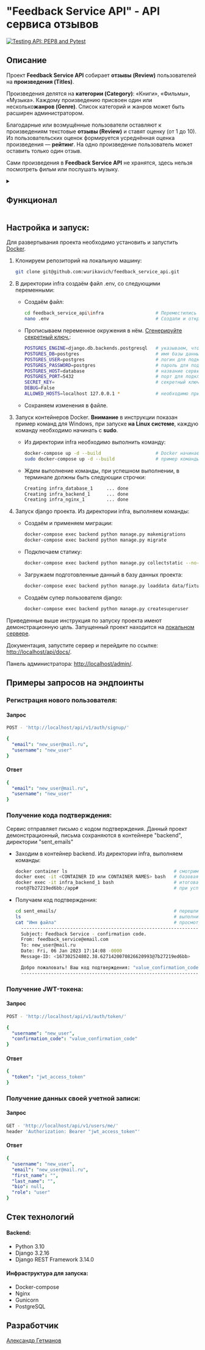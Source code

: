 # "Feedback Service API" - API сервиса отзывов
[![Testing API: PEP8 and Pytest](https://github.com/wurikavich/feedback_service_api/actions/workflows/test.yml/badge.svg?branch=main)](https://github.com/wurikavich/feedback_service_api/actions/workflows/test.yml)

## Описание
Проект **Feedback Service API** собирает **отзывы (Review)** пользователей на
**произведения (Titles)**.

Произведения делятся на **категории (Category)**: «Книги», «Фильмы», «Музыка».
Каждому произведению присвоен один или несколько**жанров (Genre)**.
Список категорий и жанров может быть расширен администратором.

Благодарные или возмущённые пользователи оставляют к произведениям текстовые
**отзывы (Review)** и ставят оценку (от 1 до 10). Из пользовательских оценок
формируется усреднённая оценка произведения — **рейтинг**. На одно произведение
пользователь может оставить только один отзыв.

Сами произведения в **Feedback Service API** не хранятся, здесь нельзя
посмотреть фильм или послушать музыку.

<details>
<summary><h2>Функционал</h2></summary>

### Пользователи:
- Каждый пользователь имеет свою роль:
    - Анонимный пользователь
    - Аутентифицированный пользователь `(user)`
    - Модератор `(moderator) `
    - Администратор `(admin)`
- Получение данных своей учетной записи
- Получение данных пользователя
- Получение списка всех пользователей
- Регистрация нового пользователя
- Изменение данных своей учетной записи
- Изменение данных пользователя
- Получение токена авторизации
- Удаление пользователя

### Произведения:
- Получение информации о произведении
- Получить список всех публикаций
- Добавление произведения
- Частичное обновление информации о произведении
- Удаление произведения

### Категории:
- Получение списка всех категорий
- Добавление новой категории
- Удаление категории

### Жанры:
- Получение списка всех категорий
- Добавление жанра
- Удаление жанра

### Отзывы:
- Получение отзыва
- Получение списка всех отзывов к произведению
- Добавление нового отзыва
- Частичное обновление отзыва
- Удаление отзыва

### Комментарии:
- Получение комментария к отзыву
- Получение списка всех комментариев к отзыву
- Добавление комментария к отзыву
- Частичное обновление комментария к отзыву
- Удаление комментария к отзыву

</details>

## Настройка и запуск:
Для развертывания проекта необходимо установить и запустить [Docker](https://www.docker.com/products/docker-desktop/).

1. Клонируем репозиторий на локальную машину:
   ```bash
   git clone git@github.com:wurikavich/feedback_service_api.git
   ```

2. В директории infra создаём файл .env, со следующими переменными:
    - Создаём файл:
       ```bash
       cd feedback_service_api\infra                   # Переместились в директорию infra
       nano .env                                       # Создали и открыли файл .env
       ```
    - Прописываем переменное окружения в нём. [Сгенерируйте секретный ключ.](https://djecrety.ir/):
       ```bash
       POSTGRES_ENGINE=django.db.backends.postgresql   # указываем, что работаем с postgresql
       POSTGRES_DB=postgres                            # имя базы данных (можете изменить)
       POSTGRES_USER=postgres                          # логин для подключения к базе данных (можете изменить)
       POSTGRES_PASSWORD=postgres                      # пароль для подключения к БД (можете изменить)
       POSTGRES_HOST=database                          # название сервиса-контейнера
       POSTGRES_PORT=5432                              # порт для подключения к БД
       SECRET_KEY=                                     # секретный ключ Django (вставьте сгенерированный ключ)
       DEBUG=False
       ALLOWED_HOSTS=localhost 127.0.0.1 *             # необходимо при развертывании локально
       ```
    - Сохраняем изменения в файле.

3. Запуск контейнеров Docker. **Внимание** в инструкции показан пример команд
   для Windows, при запуске **на Linux системе**, каждую команду необходимо
   начинать с **sudo**.
    - Из директории infra необходимо выполнить команду:
       ```bash
       docker-compose up -d --build                    # Docker начинает разворачивать контейнеры  
       sudo docker-compose up -d --build               # пример команды для Linux систем
       ```
    - Ждем выполнение команды, при успешном выполнении, в терминале должны быть следующии строчки:
       ```bash
       Creating infra_database_1     ... done
       Creating infra_backend_1      ... done
       Creating infra_nginx_1        ... done
       ```

4. Запуск django проекта. Из директории infra, выполняем команды:
    - Создаём и применяем миграции:
       ```bash
       docker-compose exec backend python manage.py makemigrations
       docker-compose exec backend python manage.py migrate
       ```
    - Подключаем статику:
       ```bash
       docker-compose exec backend python manage.py collectstatic --no-input
       ```
    - Загружаем подготовленные данный в базу данных проекта:
       ```bash
       docker-compose exec backend python manage.py loaddata data/fixtures.json
       ```     
    - Создаём супер пользователя django:
       ```bash
       docker-compose exec backend python manage.py createsuperuser
       ```

Приведенные выше инструкция по запуску проекта имеют демонстрационную цель.
Запущенный проект находится на [локальном сервере](http://localhost/).

Документация, запустите сервер и перейдите по ссылке: [http://localhost/api/docs/](http://localhost/api/docs/).

Панель администратора: [http://localhost/admin/](http://localhost/admin/).

## Примеры запросов на эндпоинты
### Регистрация нового пользователя:
#### Запрос

```bash
POST - 'http://localhost/api/v1/auth/signup/'
```
```yaml
{
  "email": "new_user@mail.ru",
  "username": "new_user"
}
```

#### Ответ
```yaml
{
  "email": "new_user@mail.ru",
  "username": "new_user"
}
```

### Получение кода подтверждения:
Сервис отправляет письмо с кодом подтверждения. Данный проект демонстрационный,
письма сохраняются в контейнере "backend", директории "sent_emails"

- Заходим в контейнер backend. Из директории infra, выполняем команды:
   ```bash
   docker container ls                                       # смотрим запущенные контейнеры, нужен "infra_backend_1"
   docker exec -it <CONTAINER ID или CONTAINER NAMES> bash   # базовая команда для входа в контейнер
   docker exec -it infra_backend_1 bash                      # итоговая команда, CONTAINER NAMES может изменятся
   root@7b27219ed6bb:/app#                                   # при успешном входе, видим такую строку
   ```
- Получаем код подтверждения:
   ```bash
   cd sent_emails/                                           # перешли в папку sent_emails
   ls                                                        # выполнив команду для просмотра файлов, увидим - (набор_цифр).log
   cat "Имя файла"                                           # просмотреть содержимое файла - "Имя файла"
     -----------------------------------------------------------------------
     Subject: Feedback Service - confirmation code.
     From: feedback_service@email.com
     To: new_user@mail.ru
     Date: Fri, 06 Jan 2023 17:14:08 -0000
     Message-ID: <167302524802.38.6271420070826620993@7b27219ed6bb>

     Добро пожаловать! Ваш код подтверждения: "value_confirmation_code".
     -----------------------------------------------------------------------
   ```

### Получение JWT-токена:
#### Запрос
```bash
POST - 'http://localhost/api/v1/auth/token/'
```
```yaml
{
  "username": "new_user",
  "confirmation_code": "value_confirmation_code"
}
```

#### Ответ
```yaml
{
  "token": "jwt_access_token"
}
```

### Получение данных своей учетной записи:
#### Запрос
```bash
GET - 'http://localhost/api/v1/users/me/'
header 'Authorization: Bearer "jwt_access_token"'
```

#### Ответ
```yaml
{
  "username": "new_user",
  "email": "new_user@mail.ru",
  "first_name": "",
  "last_name": "",
  "bio": null,
  "role": "user"
}
```

## Стек технологий
#### Backend:
- Python 3.10
- Django 3.2.16
- Django REST Framework 3.14.0

#### Инфраструктура для запуска:
- Docker-compose
- Nginx
- Gunicorn
- PostgreSQL

## Разработчик
[Александр Гетманов](https://github.com/wurikavich)